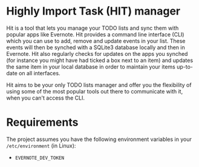 # Highly Import Task (HIT) manager

Hit is a tool that lets you manage your TODO lists and sync them with popular apps like Evernote. Hit provides a command line interface (CLI) which you can use to add, remove and update events in your list. These events will then be synched with a SQLite3 database locally and then in Evernote. Hit also regularly checks for updates on the apps you synched (for instance you might have had ticked a box next to an item) and updates the same item in your local database in order to maintain your items up-to-date on all interfaces. 

Hit aims to be your only TODO lists manager and offer you the flexibility of using some of the most popular tools out there to communicate with it, when you can't access the CLI.  

# Requirements
 
The project assumes you have the following environment variables in your `/etc/environment` (in Linux):

* `EVERNOTE_DEV_TOKEN`
